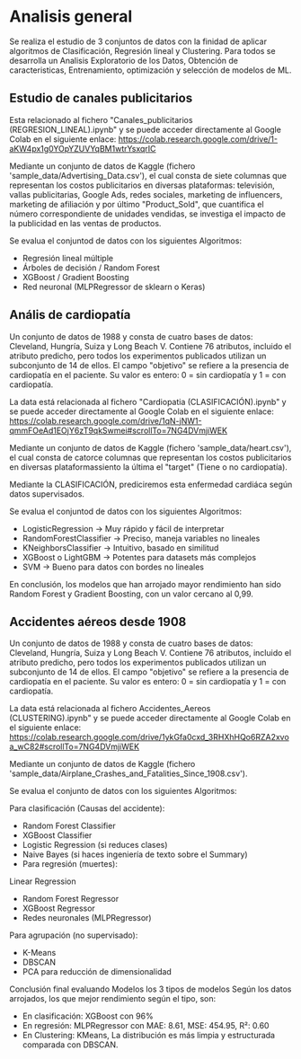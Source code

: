 # Analisis general
Se realiza el estudio de 3 conjuntos de datos con la finidad de aplicar algoritmos de Clasificación, Regresión lineal y Clustering. 
Para todos se desarrolla un Analisis Exploratorio de los Datos,  Obtención de caracteristicas, Entrenamiento, optimización y selección de modelos de ML.

## Estudio de canales publicitarios 

Esta relacionado al fichero "Canales_publicitarios (REGRESION_LINEAL).ipynb" y se puede acceder directamente al Google Colab en el siguiente enlace: https://colab.research.google.com/drive/1-aKW4px1g0YOpYZUVYqBM1wtrYsxqrIC

Mediante un conjunto de datos de Kaggle (fichero 'sample_data/Advertising_Data.csv'), el cual consta de siete columnas que representan los costos publicitarios en diversas plataformas: televisión, vallas publicitarias, Google Ads, redes sociales, marketing de influencers, marketing de afiliación y por último "Product_Sold", que cuantifica el número correspondiente de unidades vendidas, se investiga el impacto de la publicidad en las ventas de productos.

Se evalua el conjuntod de datos con los siguientes Algoritmos:

*   Regresión lineal múltiple
*   Árboles de decisión / Random Forest
*   XGBoost / Gradient Boosting
*   Red neuronal (MLPRegressor de sklearn o Keras)

## Anális de cardiopatía

Un conjunto de datos de 1988 y consta de cuatro bases de datos: Cleveland, Hungría, Suiza y Long Beach V. Contiene 76 atributos, incluido el atributo predicho, pero todos los experimentos publicados utilizan un subconjunto de 14 de ellos. El campo "objetivo" se refiere a la presencia de cardiopatía en el paciente. Su valor es entero: 0 = sin cardiopatía y 1 = con cardiopatía.

La data está relacionada al fichero "Cardiopatia (CLASIFICACIÓN).ipynb" y se puede acceder directamente al Google Colab en el siguiente enlace: https://colab.research.google.com/drive/1qN-jNW1-qmmFOeAd1EOjY6zT9qkSwmei#scrollTo=7NG4DVmjiWEK

Mediante un conjunto de datos de Kaggle (fichero 'sample_data/heart.csv'), el cual consta de catorce columnas que representan los costos publicitarios en diversas plataformassiento la última el "target" (Tiene o no cardiopatía).

Mediante la CLASIFICACIÓN, prediciremos esta enfermedad cardiáca según datos supervisados.

Se evalua el conjuntod de datos con los siguientes Algoritmos:

* LogisticRegression -> Muy rápido y fácil de interpretar
* RandomForestClassifier -> Preciso, maneja variables no lineales
* KNeighborsClassifier -> Intuitivo, basado en similitud
* XGBoost o LightGBM -> Potentes para datasets más complejos
* SVM -> Bueno para datos con bordes no lineales

En conclusión, los modelos que han arrojado mayor rendimiento han sido Random Forest y Gradient Boosting, con un valor cercano al 0,99.


## Accidentes aéreos desde 1908

Un conjunto de datos de 1988 y consta de cuatro bases de datos: Cleveland, Hungría, Suiza y Long Beach V. Contiene 76 atributos, incluido el atributo predicho, pero todos los experimentos publicados utilizan un subconjunto de 14 de ellos. El campo "objetivo" se refiere a la presencia de cardiopatía en el paciente. Su valor es entero: 0 = sin cardiopatía y 1 = con cardiopatía.

La data está relacionada al fichero Accidentes_Aereos (CLUSTERING).ipynb" y se puede acceder directamente al Google Colab en el siguiente enlace: https://colab.research.google.com/drive/1ykGfa0cxd_3RHXhHQo6RZA2xvoa_wC82#scrollTo=7NG4DVmjiWEK

Mediante un conjunto de datos de Kaggle (fichero 'sample_data/Airplane_Crashes_and_Fatalities_Since_1908.csv').

Se evalua el conjunto de datos con los siguientes Algoritmos:

Para clasificación (Causas del accidente):
* Random Forest Classifier
* XGBoost Classifier
* Logistic Regression (si reduces clases)
* Naive Bayes (si haces ingeniería de texto sobre el Summary)
* Para regresión (muertes):

Linear Regression
* Random Forest Regressor
* XGBoost Regressor
* Redes neuronales (MLPRegressor)

Para agrupación (no supervisado):
* K-Means
* DBSCAN
* PCA para reducción de dimensionalidad

Conclusión final evaluando Modelos los 3 tipos de modelos
Según los datos arrojados, los que mejor rendimiento según el tipo, son:
* En clasificación: XGBoost con 96%
* En regresión: MLPRegressor con MAE: 8.61, MSE: 454.95, R²: 0.60
* En Clustering: KMeans, La distribución es más limpia y estructurada comparada con DBSCAN.

